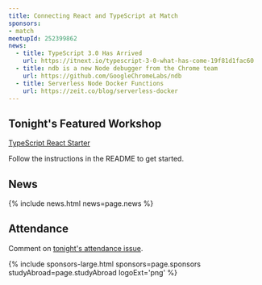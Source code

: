 ```yaml
---
title: Connecting React and TypeScript at Match
sponsors:
- match
meetupId: 252399862
news:
  - title: TypeScript 3.0 Has Arrived
    url: https://itnext.io/typescript-3-0-what-has-come-19f81d1fac60
  - title: ndb is a new Node debugger from the Chrome team
    url: https://github.com/GoogleChromeLabs/ndb
  - title: Serverless Node Docker Functions 
    url: https://zeit.co/blog/serverless-docker
---
```


## Tonight's Featured Workshop

[TypeScript React Starter](https://github.com/Microsoft/TypeScript-React-Starter)

Follow the instructions in the README to get started.

## News

{% include news.html news=page.news %}

## Attendance

Comment on [tonight's attendance issue](https://github.com/nodeschool/dallas/issues/138).

{% include sponsors-large.html sponsors=page.sponsors studyAbroad=page.studyAbroad logoExt='png' %}
